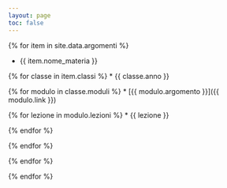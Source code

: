 ```yaml
---
layout: page
toc: false
---
```


{% for item in site.data.argomenti %}
* {{ item.nome_materia }}

{% for classe in item.classi %}
    * {{ classe.anno }}

{% for modulo in classe.moduli %}
        * [{{ modulo.argomento }}]({{ modulo.link }})

{% for lezione in modulo.lezioni %}
            * {{ lezione }}

{% endfor %}    

{% endfor %}

{% endfor %}

{% endfor %}

